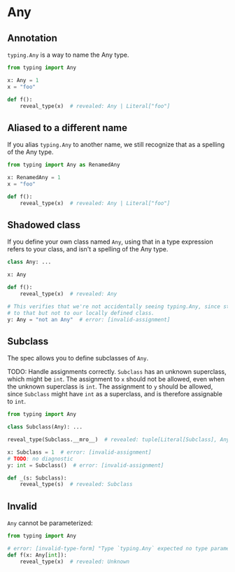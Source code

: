 # Any

## Annotation

`typing.Any` is a way to name the Any type.

```py
from typing import Any

x: Any = 1
x = "foo"

def f():
    reveal_type(x)  # revealed: Any | Literal["foo"]
```

## Aliased to a different name

If you alias `typing.Any` to another name, we still recognize that as a spelling of the Any type.

```py
from typing import Any as RenamedAny

x: RenamedAny = 1
x = "foo"

def f():
    reveal_type(x)  # revealed: Any | Literal["foo"]
```

## Shadowed class

If you define your own class named `Any`, using that in a type expression refers to your class, and
isn't a spelling of the Any type.

```py
class Any: ...

x: Any

def f():
    reveal_type(x)  # revealed: Any

# This verifies that we're not accidentally seeing typing.Any, since str is assignable
# to that but not to our locally defined class.
y: Any = "not an Any"  # error: [invalid-assignment]
```

## Subclass

The spec allows you to define subclasses of `Any`.

TODO: Handle assignments correctly. `Subclass` has an unknown superclass, which might be `int`. The
assignment to `x` should not be allowed, even when the unknown superclass is `int`. The assignment
to `y` should be allowed, since `Subclass` might have `int` as a superclass, and is therefore
assignable to `int`.

```py
from typing import Any

class Subclass(Any): ...

reveal_type(Subclass.__mro__)  # revealed: tuple[Literal[Subclass], Any, Literal[object]]

x: Subclass = 1  # error: [invalid-assignment]
# TODO: no diagnostic
y: int = Subclass()  # error: [invalid-assignment]

def _(s: Subclass):
    reveal_type(s)  # revealed: Subclass
```

## Invalid

`Any` cannot be parameterized:

```py
from typing import Any

# error: [invalid-type-form] "Type `typing.Any` expected no type parameter"
def f(x: Any[int]):
    reveal_type(x)  # revealed: Unknown
```

